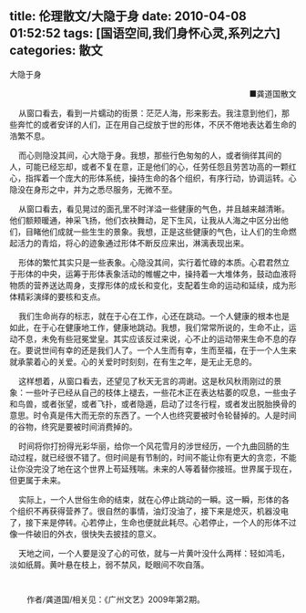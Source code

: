 title: 伦理散文/大隐于身
date: 2010-04-08 01:52:52
tags: [国语空间,我们身怀心灵,系列之六]
categories: 散文
---
 <p>大隐于身</p> 
 <p align="right">■龚道国散文</p> 
 <p>&nbsp;&nbsp;&nbsp; 从窗口看去，看到一片蠕动的街景：茫茫人海，形来影去。我注意到他们，那些奔忙的或者安详的人们，正在用自己绽放于世的形体，不厌不倦地表达着生命的浩繁不息。</p> 
 <p>&nbsp;&nbsp;&nbsp; 而心则隐没其间，心大隐于身。我想，那些行色匆匆的人，或者徜徉其间的人，可能已经忘却，或者不复在意，正是他们的心，任劳任怨且劳苦功高的一颗红心，指挥着一个庞大的形体系统，操持生命的各个组织，有序行动，协调运转。心隐没在身形之中，并为之悉尽服务，无微不至。</p> 
<!-- more --><p>&nbsp;&nbsp;&nbsp; 从窗口看去，看见晃过的面孔里不时洋溢一些健康的气色，并且越来越清晰。他们额颊暖通，神采飞扬，他们衣袂舞动，足下生风，让我从人海之中区分出他们，目睹他们成就一些生生的景象。我想，正是这些健康的气色，让人们的生命燃起活力的青焰，将心的迹象通过形体不断反应来出，淋漓表现出来。</p> 
 <p>&nbsp;&nbsp;&nbsp; 形体的繁忙其实只是一些表象。心隐没其间，实行着忙碌的本质。心君君然立于形体的中央，运筹于形体表象活动的帷幄之中，操持着一大堆体务，鼓动血液将物质的营养送达周身，支撑形体的成长和变化，支配着生命的运动和延续，成为形体精彩演绎的要核和支点。</p> 
 <p>&nbsp;&nbsp;&nbsp; 我们生命尚存的标志，就在于心在工作，心还在跳动。一个人健康的根本也是如此，在于心在健康地工作，健康地跳动。我想，我们常常所说的，生命不止，运动不息，未免有些冠冕堂皇。其实应该反过来说，心不止的运动带来生命不息的存在。要说世间有幸的还是我们人了。一个人生而有幸，生而至福，在于一个人生来就承蒙着心的关爱。心的关爱时时刻刻，在有生之年，是无止无息的。</p> 
 <p>&nbsp;&nbsp;&nbsp; 这样想着，从窗口看去，还望见了秋天无言的凋谢。这是秋风秋雨刚过的景象：一些叶子已经从自己的枝体上褪去，一些花木正在表达枯萎的叹息，一些虫子和鸟兽，或者张望，或者飞扑，或者隐遁，启动了过冬行程，或者发出脱胎换骨的意思。时令真是伟大而无奈的东西了。一个人也终究要被时令轮替掉的。人是时间的谷物，终究是要被时间消费掉的。</p> 
 <p>&nbsp;&nbsp;&nbsp; 时间将你打扮得光彩华丽，给你一个风花雪月的涉世经历，一个九曲回肠的生动过程，就已经很不错了。但时间是有节制的，时间不能让你有更大的贪恋，不能让你没完没了地在这个世界上苟延残喘。未来的人等着替你接班。世界属于现在，但更属于未来。</p> 
 <p>&nbsp;&nbsp;&nbsp; 实际上，一个人世俗生命的结束，就在心停止跳动的一瞬。这一瞬，形体的各个组织不再获得营养了。很自然的事情，油灯没油了，接下来是熄灭，机器没电了，接下来是停转。心若停止，生命也便就此耗尽。心若停止，一个人的形体不过像一件破旧的外衣，很快失去披挂的意义。</p> 
 <p>&nbsp;&nbsp;&nbsp; 天地之间，一个人要是没了心的可依，就与一片黄叶没什么两样：轻如鸿毛，淡如纸屑。黄叶悬在枝上，弱不禁风，眨眼间不吹自落。</p> 
 <p style="Line-HeiGHT: 19pt; TexT-inDenT: 22.6pt; MArGin: 0cm 0cm 0pt; mso-char-indent-count: 2.0; mso-line-height-rule: exactly"> &nbsp;</p> 
 <p style="Line-HeiGHT: 19pt; TexT-inDenT: 22.6pt; MArGin: 0cm 0cm 0pt; mso-char-indent-count: 2.0; mso-line-height-rule: exactly">  作者/龚道国/相关见：《广州文艺》2009年第2期。</p> 
